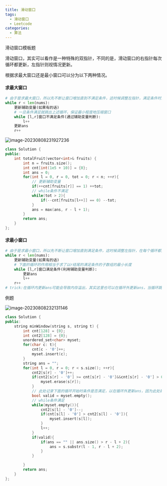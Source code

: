 ```yaml
---
title: 滑动窗口
tags:  
  - 滑动窗口
  - Leetcode
categories:
  - 算法
---
```


滑动窗口模板题

<!--more-->

滑动窗口，其实可以看作是一种特殊的双指针，不同的是，滑动窗口的右指针每次循环都更新，左指针则视情况更新。

根据求最大窗口还是最小窗口可以分为以下两种情况。

#### 求最大窗口

```python
# 由于是求最大窗口，所以先不断让窗口增加直到不满足条件，这时候调整左指针，满足条件时立即退出
while r < len(nums):
    更新辅助变量(如果有的话)
    # 一旦条件满足就跳出上述循环，保证最小程度地压缩窗口
    while [l,r]窗口不满足条件(通过辅助变量判断):
        l++
    更新ans
    r++
```

![image-20230808231927236](https://cdn.jsdelivr.net/gh/FouforPast/pic-storage@main/img/image-20230808231927236.png)

```c++
class Solution {
public:
    int totalFruit(vector<int>& fruits) {
        int n = fruits.size();
        int cnt[int(1e5 + 10)] = {0};
        int ans = 0;
        for(int l = 0, r = 0, tot = 0; r < n; ++r){
            // 更新辅助变量
            if(++cnt[fruits[r]] == 1) ++tot;
            // while条件不满足
            while(tot > 2){
                if(--cnt[fruits[l++]] == 0) --tot;
            }
            ans = max(ans, r - l + 1);
        }
        return ans;
    }
};
```



#### 求最小窗口

```python
# 由于是求最小窗口，所以先不断让窗口增加直到满足条件，这时候调整左指针，在每个循环都更新ans，不满足条件时退出
while r < len(nums):
    更新辅助变量(如果有的话)
    # 下面的循环的作用相当于求了以r结尾的满足条件的子数组的最小长度
    while [l,r]窗口满足条件(利用辅助变量判断):
        更新ans
        l++
    r++
# trick:在循环内更新ans可能会导致内存溢出，其实这里也可以在循环外更新ans，当循环跳出时，最小的窗口一定是[l-1, r]，因此跳出循环后用[l-1, r]更新ans即可
```

例题

![image-20230808232131146](https://cdn.jsdelivr.net/gh/FouforPast/pic-storage@main/img/image-20230808232131146.png)

```cpp
class Solution {
public:
    string minWindow(string s, string t) {
        int cnt[128] = {0};
        int cnt2[128] = {0};
        unordered_set<char> myset;
        for(char c: t){
            cnt[c - '0']++;
            myset.insert(c);
        }
        string ans = "";
        for(int l = 0, r = 0; r < s.size(); ++r){
            cnt2[s[r] - '0']++;
            if(cnt2[s[r] - '0'] >= cnt[s[r] - '0']&&cnt[s[r] - '0'] > 0){
                myset.erase(s[r]);
            }
            // 此处记录下面的循环开始时条件是否满足，以在循环外更新ans，因为此处如果在循环内更新ans，会导致内存过高占用
            bool valid = myset.empty();
            // while条件满足
            while(myset.empty()){
                cnt2[s[l] - '0']--;
                if(cnt[s[l] - '0'] > cnt2[s[l] - '0']){
                    myset.insert(s[l]);
                }
                l++;
            }
            if(valid){
                if(ans == "" || ans.size() > r - l + 2){
                    ans = s.substr(l - 1, r - l + 2);
                }
            }            

        }
        return ans;
    }
};
```

